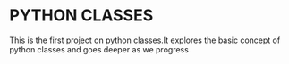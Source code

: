 # PYTHON CLASSES

This is the first project on python classes.It explores the basic concept of python classes and goes deeper as we progress
